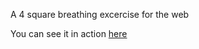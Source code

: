 A 4 square breathing excercise for the web

You can see it in action [here](https://codepen.io/JT4A/full/YzXWjxQ)
